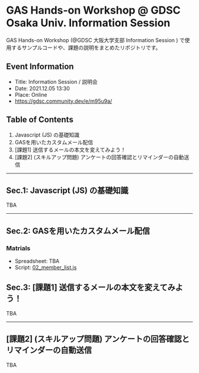 # GAS Hands-on Workshop @ GDSC Osaka Univ. Information Session
GAS Hands-on Workshop (@GDSC 大阪大学支部 Information Session ) で使用するサンプルコードや、課題の説明をまとめたリポジトリです。

## Event Information
- Title: Information Session / 説明会
- Date: 2021.12.05 13:30
- Place: Online
- https://gdsc.community.dev/e/m95u9a/

## Table of Contents
1. Javascript (JS) の基礎知識
1. GASを用いたカスタムメール配信
1. [課題1] 送信するメールの本文を変えてみよう！
1. [課題2] (スキルアップ問題) アンケートの回答確認とリマインダーの自動送信

---

## Sec.1: Javascript (JS) の基礎知識

TBA

---

## Sec.2: GASを用いたカスタムメール配信

### Matrials

- Spreadsheet: TBA
- Script: [02_member_list.js](./02_member_list.js)


## Sec.3: [課題1] 送信するメールの本文を変えてみよう！

TBA

---

## [課題2] (スキルアップ問題) アンケートの回答確認とリマインダーの自動送信

TBA
